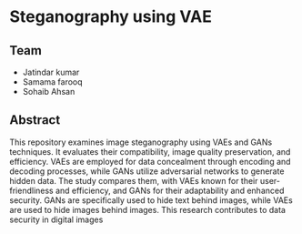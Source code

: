 # Steganography using VAE
  ## Team
  * Jatindar kumar
  * Samama farooq
  * Sohaib Ahsan
  ## Abstract
  This repository examines image steganography using VAEs and GANs techniques. It evaluates their compatibility, image quality preservation, and efficiency. VAEs are employed for data concealment through encoding and decoding processes, while GANs utilize adversarial networks to generate hidden data. The study compares them, with VAEs known for their user-friendliness and efficiency, and GANs for their adaptability and enhanced security. GANs are specifically used to hide text behind images, while VAEs are used to hide images behind images. This research contributes to data security in digital images
